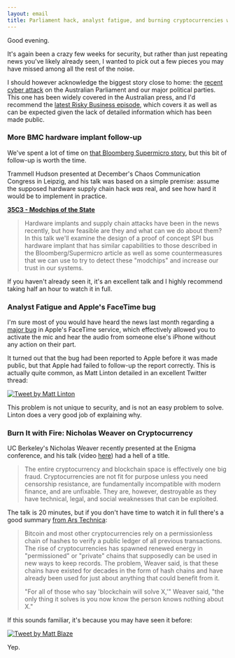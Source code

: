```yaml
---
layout: email
title: Parliament hack, analyst fatigue, and burning cryptocurrencies with fire
---
```


Good evening.

It's again been a crazy few weeks for security, but rather than just repeating news you've likely already seen, I wanted to pick out a few pieces you may have missed among all the rest of the noise.

I should however acknowledge the biggest story close to home: the [recent cyber attack](https://www.abc.net.au/news/2019-02-18/prime-minister-scott-morrison-cyber-attack-hackers/10821170) on the Australian Parliament and our major political parties. This one has been widely covered in the Australian press, and I'd recommend the [latest Risky Business episode](https://risky.biz/RB531/), which covers it as well as can be expected given the lack of detailed information which has been made public.

### More BMC hardware implant follow-up

We've spent a lot of time on [that Bloomberg Supermicro story](https://markeldo.com/Supermicro-hardware-trojans-and-BMC-security/), but this bit of follow-up is worth the time.

Trammell Hudson presented at December's Chaos Communication Congress in Leipzig, and his talk was based on a simple premise: assume the supposed hardware supply chain hack *was* real, and see how hard it would be to implement in practice.

**[35C3 - Modchips of the State](https://www.youtube.com/watch?v=C7H3V7tkxeA)**

>Hardware implants and supply chain attacks have been in the news recently, but how feasible are they and what can we do about them? In this talk we'll examine the design of a proof of concept SPI bus hardware implant that has similar capabilities to those described in the Bloomberg/Supermicro article as well as some countermeasures that we can use to try to detect these "modchips" and increase our trust in our systems.

If you haven't already seen it, it's an excellent talk and I highly recommend taking half an hour to watch it in full.

### Analyst Fatigue and Apple's FaceTime bug

I'm sure most of you would have heard the news last month regarding a [major bug](https://9to5mac.com/2019/01/28/facetime-bug-hear-audio/) in Apple's FaceTime service, which effectively allowed you to activate the mic and hear the audio from someone else's iPhone without any action on their part.

It turned out that the bug had been reported to Apple before it was made public, but that Apple had failed to follow-up the report correctly. This is actually quite common, as Matt Linton detailed in an excellent Twitter thread:

<a href="https://twitter.com/0xMatt/status/1090676753306025984"><img src="https://markeldo.com/images/linton-analyst-fatigue.png" alt="Tweet by Matt Linton" class="tweet"/></a>

This problem is not unique to security, and is not an easy problem to solve. Linton does a very good job of explaining why.

### Burn It with Fire: Nicholas Weaver on Cryptocurrency

UC Berkeley's Nicholas Weaver recently presented at the Enigma conference, and his talk (video [here](https://www.youtube.com/watch?v=MQDKMe6MDXQ)) had a hell of a title.

>The entire cryptocurrency and blockchain space is effectively one big fraud. Cryptocurrencies are not fit for purpose unless you need censorship resistance, are fundamentally incompatible with modern finance, and are unfixable. They are, however, destroyable as they have technical, legal, and social weaknesses that can be exploited.

The talk is 20 minutes, but if you don't have time to watch it in full there's a good summary [from Ars Technica](https://arstechnica.com/information-technology/2019/02/researcher-counts-the-reasons-he-wants-cryptocurrency-burned-with-fire/):

>Bitcoin and most other cryptocurrencies rely on a permissionless chain of hashes to verify a public ledger of all previous transactions. The rise of cryptocurrencies has spawned renewed energy in "permissioned" or "private" chains that supposedly can be used in new ways to keep records. The problem, Weaver said, is that these chains have existed for decades in the form of hash chains and have already been used for just about anything that could benefit from it.
>
>"For all of those who say 'blockchain will solve X,'" Weaver said, "the only thing it solves is you now know the person knows nothing about X."

If this sounds familiar, it's because you may have seen it before:

<a href="https://twitter.com/mattblaze/status/872194910220374017"><img src="https://markeldo.com/images/matt-blaze-blockchain.png" alt="Tweet by Matt Blaze" class="tweet"/></a>

Yep.